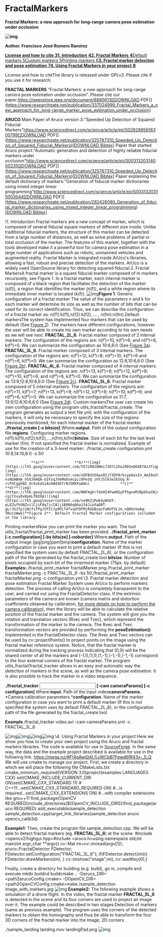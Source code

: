 # FractalMarkers
**Fractal Markers: a new approach for long-range camera pose estimation under occlusion**



**![img](https://lh6.googleusercontent.com/kQS1hb_oPBMMscOenbZc7QWPo4ggvpt5R_2d8JaNMM288g-d7jSw8xeMOmb3blH05P414nFJPb_m9kA8E1cTEjFy-FxUutEye5BJ7U3yDdQ7KCicvN1hH0Ex1z3VU6PxQZlHyyIl)**





**Author. Francisco José Romero Ramírez**


[**License and how to cite**	**3**](https://docs.google.com/document/d/1SdsOTjGdu5o8gy2Ot2FDqYDS9ALgyhOBJcJHOZBR7B4/edit#heading=h.36iljf5grujg)[**1. Introduction**	**4**](https://docs.google.com/document/d/1SdsOTjGdu5o8gy2Ot2FDqYDS9ALgyhOBJcJHOZBR7B4/edit#heading=h.wkgvhuhks4zq)[**2. Fractal Markers**	**4**](https://docs.google.com/document/d/1SdsOTjGdu5o8gy2Ot2FDqYDS9ALgyhOBJcJHOZBR7B4/edit#heading=h.brbv9bcjvp6g)[Default markers	5](https://docs.google.com/document/d/1SdsOTjGdu5o8gy2Ot2FDqYDS9ALgyhOBJcJHOZBR7B4/edit#heading=h.kxr001iev8cv)[Custom markers	5](https://docs.google.com/document/d/1SdsOTjGdu5o8gy2Ot2FDqYDS9ALgyhOBJcJHOZBR7B4/edit#heading=h.usxurx51pizi)[Printing markers	6](https://docs.google.com/document/d/1SdsOTjGdu5o8gy2Ot2FDqYDS9ALgyhOBJcJHOZBR7B4/edit#heading=h.bhker0nfcyti)[**3. Fractal marker detection and pose estimation**	**7**](https://docs.google.com/document/d/1SdsOTjGdu5o8gy2Ot2FDqYDS9ALgyhOBJcJHOZBR7B4/edit#heading=h.e3p40w939ti0)[**4. Using Fractal Markers in your project**	**8**](https://docs.google.com/document/d/1SdsOTjGdu5o8gy2Ot2FDqYDS9ALgyhOBJcJHOZBR7B4/edit#heading=h.b2np3xnpyxxi)



































License and how to citeThe library is released under GPLv3. Please cite if you use it for research:

**FRACTAL MARKERS**
“Fractal Markers: a new approach for long-range camera pose estimation under occlusion”. Please cite our paper.https://ieeexplore.ieee.org/document/8890613[[DOWNLOAD PDF\]](https://www.researchgate.net/publication/337024999_Fractal_Markers_a_new_approach_for_long-range_marker_pose_estimation_under_occlusion)

**ARUCO**
Main Paper of Aruco version 3:"Speeded Up Detection of Squared Fiducial Markers"https://www.sciencedirect.com/science/article/pii/S0262885618300799[[DOWNLOAD PDF\]](https://www.researchgate.net/publication/325787310_Speeded_Up_Detection_of_Squared_Fiducial_Markers)[[DOWNLOAD Bibtex\]](https://www.uco.es/investiga/grupos/ava/sites/default/files/salinas/aruco3.bib)
Paper that started Aruco project:"Automatic generation and detection of highly reliable fiducial markers under occlusion"http://www.sciencedirect.com/science/article/pii/S0031320314000235[[DOWNLOAD PDF\]](https://www.researchgate.net/publication/325787310_Speeded_Up_Detection_of_Squared_Fiducial_Markers)[[DOWNLOAD Bibtex\]](http://www.uco.es/investiga/grupos/ava/sites/default/files/aruco_reference.bib) Paper explaining the default dictionary of markers:"Generation of fiducial marker dictionaries using mixed integer linear programming"http://www.sciencedirect.com/science/article/pii/S0031320315003544[[DOWNLOAD PDF\]](https://www.researchgate.net/publication/282426080_Generation_of_fiducial_marker_dictionaries_using_mixed_integer_linear_programming)[[DOWNLOAD Bibtex\]](http://www.uco.es/investiga/grupos/ava/sites/default/files/markermip_ref.bib)






\1. Introduction
Fractal markers are a new concept of marker, which is composed of several fiducial square markers of different size inside. Unlike traditional fiducial markers, the structure of this marker can be detected from a large number of distances, as well as solve problems of partial or total occlusion of the marker.
The features of this marker, together with the tools developed make it a powerful tool for camera pose estimation in a large number of applications such as robots, unmanned vehicles and augmented reality.
Fractal Marker is integrated inside ArUco's libraries, allowing a fast, robust and precise detection of the markers. ArUco is a widely used OpenSource library for detecting squared fiducial.2. Fractal MarkersA fractal marker is a square fiducial marker composed of m markers recursively, see Figure 1. In a fractal marker, each internal marker is composed of a black region that facilitates the detection of the marker (s(f)), a region that identifies the marker (n(f)), and a white region where its immediate inner marker is located (k(f)).
![img](https://lh5.googleusercontent.com/aLW_XsIILqpX73qM1wS4zm9XOAy8jorTUMmUuy6NoCBH8MzPZTvxaLpWJ3fap8xIrFEtWTXqJFoIg1Iamz6xvTTirveAomESlWhCYDJoi11PdIykG6pctcysDdWAQ3y3K2fdGKJ8)**Figure 1**. Generic configuration of a fractal marker
The value of the parameters n and k for each marker will determine its size as well as the number of bits that can be used for its correct identification. Thus, we can describe the configuration of a fractal marker as: n(f1):k(f1),n(f2):k(f2), … , n(fm):n(fm).Default markersThe system has implemented four markers that can be used by default (See [Figure 2](https://docs.google.com/document/d/1SdsOTjGdu5o8gy2Ot2FDqYDS9ALgyhOBJcJHOZBR7B4/edit#bookmark=id.51ozhuhfjymr)). The markers have different configurations, however the user will be able to create his own marker according to his own needs as we will see next.
**FRACTAL_2L_6.** Fractal marker composed of 2 internal markers. The configuration of the regions are: n(f¹)=10, k(f¹)=6; and n(f²)=6, k(f²)=0. We can summarize the configuration as 10:6,6:0 (See [Figure 2a](https://docs.google.com/document/d/1SdsOTjGdu5o8gy2Ot2FDqYDS9ALgyhOBJcJHOZBR7B4/edit#bookmark=id.51ozhuhfjymr)). 
**FRACTAL_3L_6.** Fractal marker composed of 3 internal markers. The configuration of the regions are: n(f¹)=12, k(f¹)=8; n(f²)=10, k(f²)=6 and n(f³)=6, k(f³)=0. We can summarize the configuration as 12:8,10:6,6:0 (See [Figure 2b](https://docs.google.com/document/d/1SdsOTjGdu5o8gy2Ot2FDqYDS9ALgyhOBJcJHOZBR7B4/edit#bookmark=id.51ozhuhfjymr)). 
**FRACTAL_4L_6.** Fractal marker composed of 4 internal markers. The configuration of the regions are: n(f¹)=13, k(f¹)=9; n(f²)=12, k(f²)=8; n(f³)=10, k(f³)=6; and n(f³)=6, k(f³)=0. We can summarize the configuration as 13:9,12:8,10:6,6:0 (See [Figure 2c](https://docs.google.com/document/d/1SdsOTjGdu5o8gy2Ot2FDqYDS9ALgyhOBJcJHOZBR7B4/edit#bookmark=id.51ozhuhfjymr)). 
**FRACTAL_5L_6.** Fractal marker composed of 5 internal markers. The configuration of the regions are: n(f¹)=11, k(f¹)=7; n(f²)=13, k(f²)=9; n(f³)=12, k(f³)=8; n(f⁴)=10, k(f⁴)=6; and n(f⁵)=6, k(f⁵)=0. We can summarize the configuration as 11:7, 13:9,12:8,10:6,6:0 (See [Figure 2d](https://docs.google.com/document/d/1SdsOTjGdu5o8gy2Ot2FDqYDS9ALgyhOBJcJHOZBR7B4/edit#bookmark=id.51ozhuhfjymr)). 
Custom markersThe user can create his own configuration using the program utils_fractal/fractal_create. The program generates as output a text file yml, with the configuration of the markers, it will only be necessary to specify the size of the regions previously mentioned, for each internal marker of the fractal marker.
**./fractal_create <output> <regions> [-s bitsize]**
Where:**output**. Path of the output configuration file.**regions**. Configuring marker regions. n(f1):k(f1),n(f2):k(f2),...,n(fm),k(fm)**bitsize**. Size of each bit for the last level marker (fm). If not specified the fractal marker is normalized.
Example of use for the creation of a 3-level marker:
./fractal_create configuration.yml 10:8,14:10,6:0 -s 50


				**a)**				**b)**![img](https://lh5.googleusercontent.com/tEJiR826Wmi7IO7L2haiRDIeQ6XEYAz3figpCXHW6QEoactXjPwaI64aQlH1H1B7XYK8FnDwyo2qMrRB6DBPL3NJe88aTx4MfZLgoPkSuxjWd3wtLQlSx01zJE0lDqptZ1_r7hRQ)![img](https://lh6.googleusercontent.com/xDFBdtEkpx0IjY3OY8rkzypbosIn_AmI6eSVNqi-nsNGABmm_h5dJkHQA-UIFzqJV6MeDsmcpii9FeSQ_zhYJSl63eIk5Gq_R-rcPXCgghNI_HrXuka5iAoXWd3KfrNJ5MXFwA8n)				**c)**				**d)**![img](https://lh6.googleusercontent.com/WNFmgkrfdoHI4Fwm6GyPfhgveMJBpbkaCWjrR6LbNaWD5AGmTySCxXRUY_dwyho3qqw3kQ0UrPc_dG2B4qBHBkEwpjfBSeepzeonn5xwDCrQ1AIEnBbQt-cgjYzvy8xKpmLfN2OA)![img](https://lh5.googleusercontent.com/ve9KZjPwk4yNS6T-pLEZufhSNZvilCjiF8q7jcIAljiB906q9Go1S4JixXaDRT-gLrJGJfpJjNzfsfPgJtPItJy9PLT4fvadYDFMjRGGBsqnfaNVFVL1m_nQ0XxVwAg-TRvz1WwG)**Figure 2**. Default Fractal Marker configurations included in the library.
Printing markersNow you can print the marker you want. The tool utils_fractal/fractal_print_marker has been provided.
**./fractal_print_marker <output> [-c configuration] [-bs bitsize] [-noborder]**
Where:**output**. Path of the output image (jpg|png|ppm|bmp)**configuration**. Name of the marker configuration in case you want to print a default marker (If this is not specified the system uses by default FRACTAL_2L_6), or the configuration path of the file generated by the fractal_create tool.**bitsize**. Number of pixels occupied by each bit of the innermost marker (75px. by default)
**Examples:**./fractal_print_marker fractalMarker.png./fractal_print_marker fractalMarker.png -c FRACTAL_3L_6 -bs 50./fractal_print_marker fractalMarker.png -c configuration.yml
\3. Fractal marker detection and pose estimation
Fractal Marker System uses ArUco to perform markers detection. The process of calling ArUco is completely transparent to the user, and carried out using the FractalDetector class. 
If the extrinsic parameters of the camera are known (camera matrix and distortion coefficients obtained by calibration, [for more details on how to perform the camera calibration](https://docs.google.com/document/d/1QU9KoBtjSM2kF6ITOjQ76xqL7H0TEtXriJX5kwi9Kgc/edit#bookmark=id.2qfdq3ujilc)), then the library will be able to calculate the relative position of the fractal marker and the camera. The system will give you the rotation and translation vectors (Rvec and Tvec), which represent the transformation of the marker to the camera. The Rvec and Tvec transformation vectors are provided by performing the **poseEstimation()** implemented in the FractalDetector class.
The Rvec and Tvec vectors can be used by cv::projectPoints() to project points on the image using the fractal marker reference system. Notice, that the fractal marker is normalized during the tracking process indicating that (0,0) will be the shared center of all the markers and (-1,1),(1,1),(1,-1),(-1,-1),(-1,-1) correspond to the four external corners of the fractal marker.
The program utils_fractal/fractal_tracker allows in an easy and automatic way the detection of markers in the scene, as well as the camera pose estimation. It is also possible to track the marker in a video sequence.

**./fractal_tracker <input> [-cam cameraParams] [-c configuration]**
Where:**input**. Path of the input video**cameraParams.** *Camera calibration parameters.***configuration**. Name of the marker configuration in case you want to print a default marker (If this is not specified the system uses by default FRACTAL_2L_6), or the configuration path of the file generated by the fractal_create tool.

**Example**./fractal_tracker video.avi -cam cameraParams.yml -c FRACTAL_3L_6


![img](https://lh6.googleusercontent.com/CZzjQOtWgfnQjJwx1MDNlBJSRtXuB5pDzClskfgzev7FtmZP5Oj3QtIJBPdAQ-yW7eYo4_NcHGjgXJGS1iJDkMfKHaWnPENYKc2Qy2g9S7NqptsLiox6--AlBOypcKCDiWSyHrDc)![img](https://lh5.googleusercontent.com/VGa5aV4crOn4VzyVBspIwaVH5MYzCsM00bqcfHERawHT0y0XEIPpI3qvfamUyUOeApHMSPgb6nMPxzuni3xNFDC6Be52p5blbKyyrQbv5q5fIH6mCg7UqgN72_bpeob7TB8RhTt1)![img](https://lh5.googleusercontent.com/CxdDycEGFdbt5FxEicueEaDxo09gLwcnQzYWzcBjXOpeUSapUvuhwr5zT_X7yJd-ns-T0F3rC_r-UhzFeWqNJ5qyYzEg-vt70GLo7yzRK4p7kIuCqRbHChIlsz7SUdosADL_QEHR)![img](https://lh3.googleusercontent.com/Thsf1vPPKYNqZv0D5FodBzLdML7TGVp7EUuJuZG_x3OzQy4wzw9rufmSyLYREDOJqY55gMIC23YgkrwZ9Y0gZ7tgd6NMO5a_-SG_AQ1EmEjycBNAtuwZg96FFAuHtWKqBF75XhGt)
\4. Using Fractal Markers in your project
Here we show you how to create your own project using the Aruco and fractal markers libraries. The code is available for use in [SourceForge](https://sourceforge.net/projects/aruco/). In the same way, the data and the example project described is available for use in the following link. https://mega.nz/#F!4gAwjQ4L!LyWCbB7Fewd6fR43x-_5_Q
We will use cmake to manage our project. First, we create a directory in which we will place the following file CMakeLists.txt:
cmake_minimum_required(VERSION 3.0)project(examples LANGUAGES CXX)
set(CMAKE_INCLUDE_CURRENT_DIR ON)set(CMAKE_CXX_STANDARD 11) # C++11...set(CMAKE_CXX_STANDARD_REQUIRED ON) #...is required...set(CMAKE_CXX_EXTENSIONS ON) #...with compiler extensions like gnu++11
find_package(OpenCV REQUIRED)include_directories(${OpenCV_INCLUDE_DIRS})find_package(aruco REQUIRED)
add_executable(sample_detection sample_detection.cpp)target_link_libraries(sample_detection  	aruco opencv_calib3d)

**Example1:**
Then, create the program file sample_detection.cpp. We will be able to detect fractal markers (eg. **FRACTAL_5L_6**) at the scene.
\#include <opencv2/highgui.hpp>#include <aruco.h>using namespace std;int main(int argc,char **argv){  cv::Mat im=cv::imread(argv[1]);  aruco::FractalDetector FDetector;  FDetector.setConfiguration("FRACTAL_3L_6");  if(FDetector.detect(im)){    FDetector.drawMarkers(im);  }  cv::imshow("image",im);  cv::waitKey(0);}

Finally, create a directory for building (e.g. build), go in, compile and execute
mkdir buildcd buildcmake .. -Daruco_DIR=<path2arucoConfig.cmake> -DOpenCV_DIR=<path2OpenCVConfig.cmake>make./sample_detection image_with_markers.jpg
![img](https://lh4.googleusercontent.com/44hAAZgt1s6Q4IfY6YhCF77UwccPQp3GkfGV0V7Or9K5cRNGu5A7hrzr8KwuGtTWluVy83zEBdsoDWkAcGxAvUgChv6aKe52QIjFLnvyWj9V6OnzwztEK1dU2KBgHIpzBah4rBr_)
**Example2:**
The following example shows a simulation of a drone flight. In the video, the fractal marker **FRACTAL_5L_6** is detected in the scene and its four corners are used to project an image over it.
The example could be described in two stages:Detection of markers (same as previous example). The program uses the corners of the detected markers to obtain the homography and thus be able to transform the four 3D corners of the fractal marker into the image, 2D corners. 

./sample_landing landing.mov landingPad.png
![img](https://lh5.googleusercontent.com/kMAr3tWGHPaZkkuLXmNrqGhJpIRXZSjCflM22Lapm7YxGOHOHhGZ4AA_lUMCuEkYtFuh0F7-fCa34-L6ePdpLMZVNNpcYCeLeeJF6KKpdSigaSYCOWyadHkTvczduUAd-N5xEl5t)